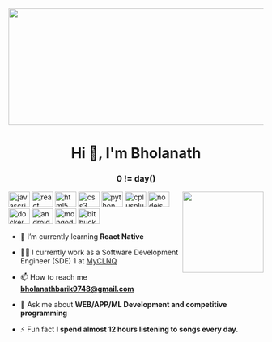 <div align="center">
  <img height="230" width="1300" src="https://images.wallpapersden.com/image/download/programming-coding-language_bGhpbm6UmZqaraWkpJRnZWltrWZmamc.jpg"  />
</div>
<h1 align="center">Hi 👋, I'm Bholanath</h1>
<h3 align="center">0 != day()</h3>

<img align="right" height="160" src="https://static.wixstatic.com/media/fcf9f1_183add7b26954250a69bc0ac13f8ca50~mv2.gif/v1/fill/w_1600,h_900,al_c,q_90/file.jpg"  />

<div align="left">
  <img src="https://cdn.jsdelivr.net/gh/devicons/devicon/icons/javascript/javascript-original.svg" height="30" width="42" alt="javascript logo"  />
  <img src="https://cdn.jsdelivr.net/gh/devicons/devicon/icons/react/react-original.svg" height="30" width="42" alt="react logo"  />
  <img src="https://cdn.jsdelivr.net/gh/devicons/devicon/icons/html5/html5-original.svg" height="30" width="42" alt="html5 logo"  />
  <img src="https://cdn.jsdelivr.net/gh/devicons/devicon/icons/css3/css3-original.svg" height="30" width="42" alt="css3 logo"  />
  <img src="https://cdn.jsdelivr.net/gh/devicons/devicon/icons/python/python-original.svg" height="30" width="42" alt="python logo"  />
  <img src="https://cdn.jsdelivr.net/gh/devicons/devicon/icons/cplusplus/cplusplus-original.svg" height="30" width="42" alt="cplusplus logo"  />
  <img src="https://cdn.jsdelivr.net/gh/devicons/devicon/icons/nodejs/nodejs-original.svg" height="30" width="42" alt="nodejs logo"  />
  <img src="https://cdn.jsdelivr.net/gh/devicons/devicon/icons/docker/docker-original.svg" height="30" width="42" alt="docker logo"  />
  <img src="https://cdn.jsdelivr.net/gh/devicons/devicon/icons/android/android-original.svg" height="30" width="42" alt="android logo"  />
  <img src="https://cdn.jsdelivr.net/gh/devicons/devicon/icons/mongodb/mongodb-original.svg" height="30" width="42" alt="mongodb logo"  />
  <img src="https://cdn.jsdelivr.net/gh/devicons/devicon/icons/bitbucket/bitbucket-original.svg" height="30" width="42" alt="bitbucket logo"  />
</div>

- 🌱 I’m currently learning **React Native**

- 👨‍💻 I currently work as a Software Development Engineer (SDE) 1 at [MyCLNQ](https://play.google.com/store/apps/details?id=com.ssivixlab.MYCLNQ&hl=en&gl=US)

- 📫 How to reach me **bholanathbarik9748@gmail.com**

- 💬 Ask me about **WEB/APP/ML Development and competitive programming**

- ⚡ Fun fact **I spend almost 12 hours listening to songs every day.**

